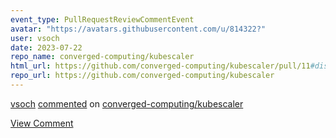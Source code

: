 ```yaml
---
event_type: PullRequestReviewCommentEvent
avatar: "https://avatars.githubusercontent.com/u/814322?"
user: vsoch
date: 2023-07-22
repo_name: converged-computing/kubescaler
html_url: https://github.com/converged-computing/kubescaler/pull/11#discussion_r1271238545
repo_url: https://github.com/converged-computing/kubescaler
---
```


<a href='https://github.com/vsoch' target='_blank'>vsoch</a> <a href='https://github.com/converged-computing/kubescaler/pull/11#discussion_r1271238545' target='_blank'>commented</a> on <a href='https://github.com/converged-computing/kubescaler' target='_blank'>converged-computing/kubescaler</a>

<a href='https://github.com/converged-computing/kubescaler/pull/11#discussion_r1271238545' target='_blank'>View Comment</a>
